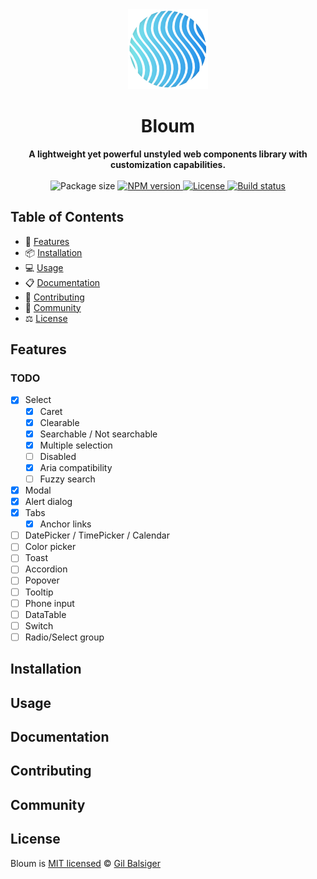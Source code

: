 <div align="center">
    <a href="https://bloum.dev">
        <img src="https://github.com/balsigergil/bloum/blob/main/.github/bloum.png" height="128" alt="logo">
    </a>
    <h1>Bloum</h1>
    <strong>A lightweight yet powerful unstyled web components library with customization capabilities.</strong>
    <br>
    <br>
    <div align="center">
        <img alt="Package size" src="https://img.shields.io/bundlephobia/minzip/bloum?style=for-the-badge">
        <a aria-label="NPM version" href="https://www.npmjs.com/package/bloum">
            <img alt="NPM version" src="https://img.shields.io/npm/v/bloum?style=for-the-badge">
        </a>
        <a aria-label="License" href="https://github.com/balsigergil/bloum/blob/main/LICENSE">
            <img alt="License" src="https://img.shields.io/npm/l/bloum?style=for-the-badge">
        </a>
        <a aria-label="Build status" href="https://github.com/balsigergil/bloum/actions/workflows/playwright.yml">
            <img alt="Build status" src="https://img.shields.io/github/actions/workflow/status/balsigergil/bloum/playwright?style=for-the-badge">
        </a>
    </div>
</div>

## Table of Contents

- 🚀 [Features](#features)
- 📦 [Installation](#installation)
- 💻 [Usage](#usage)
- 📋 [Documentation](#documentation)
- 📝 [Contributing](#contributing)
- 💬 [Community](#community)
- ⚖️ [License](#license)

## Features

### TODO

- [x] Select
  - [x] Caret
  - [x] Clearable
  - [x] Searchable / Not searchable
  - [x] Multiple selection
  - [ ] Disabled
  - [x] Aria compatibility
  - [ ] Fuzzy search
- [x] Modal
- [x] Alert dialog
- [x] Tabs
  - [x] Anchor links
- [ ] DatePicker / TimePicker / Calendar
- [ ] Color picker
- [ ] Toast
- [ ] Accordion
- [ ] Popover
- [ ] Tooltip
- [ ] Phone input
- [ ] DataTable
- [ ] Switch
- [ ] Radio/Select group

## Installation

## Usage

## Documentation

## Contributing

## Community

## License

Bloum is [MIT licensed](./LICENSE) &copy; [Gil Balsiger](https://github.com/balsigergil)
